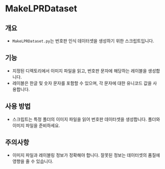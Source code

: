 # MakeLPRDataset

## 개요
- `MakeLPRDataset.py`는 번호판 인식 데이터셋을 생성하기 위한 스크립트입니다.

## 기능
- 지정된 디렉토리에서 이미지 파일을 읽고, 번호판 문자에 해당하는 레이블을 생성합니다.
- 레이블은 한글 및 숫자 문자를 포함할 수 있으며, 각 문자에 대한 유니코드 값을 사용합니다.

## 사용 방법
- 스크립트는 특정 폴더의 이미지 파일을 읽어 번호판 데이터셋을 생성합니다. 폴더와 이미지 파일을 준비하세요.

## 주의사항
- 이미지 파일과 레이블링 정보가 정확해야 합니다. 잘못된 정보는 데이터셋의 품질에 영향을 줄 수 있습니다.
